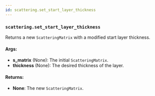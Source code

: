 ```yaml
---
id: scattering.set_start_layer_thickness
---
```


    
### `scattering.set_start_layer_thickness`
Returns a new `ScatteringMatrix` with a modified start layer thickness.


#### Args:
- **s_matrix** (None): The initial `ScatteringMatrix`.
- **thickness** (None): The desired thickness of the layer.

#### Returns:
- **None**: The new `ScatteringMatrix`.

